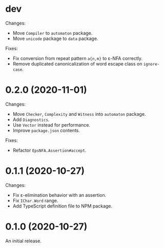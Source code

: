 # dev

Changes:

  - Move `Compiler` to `automaton` package.
  - Move `unicode` package to `data` package.

Fixes:

  - Fix conversion from repeat pattern `a{n,m}` to ε-NFA correctly.
  - Remove duplicated canonicalization of word escape class on `ignore-case`.

# 0.2.0 (2020-11-01)

Changes:

  - Move `Checker`, `Complexity` and `Witness` into `automaton` package.
  - Add `Diagnostics`.
  - Use `Vector` instead for performance.
  - Improve `package.json` contents.

Fixes:

  - Refactor `EpsNFA.Assertion#accept`.

# 0.1.1 (2020-10-27)

Changes:

  - Fix ε-elimination behavior with an assertion.
  - Fix `IChar.Word` range.
  - Add TypeScript definition file to NPM package.

# 0.1.0 (2020-10-27)

An initial release.
